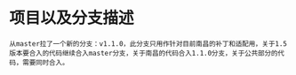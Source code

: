 # 项目以及分支描述
```
从master拉了一个新的分支：v1.1.0，此分支只用作针对目前南昌的补丁和适配用，关于1.5版本要合入的代码继续合入master分支，关于南昌的代码合入1.1.0分支，关于公共部分的代码，需要同时合入。
```
